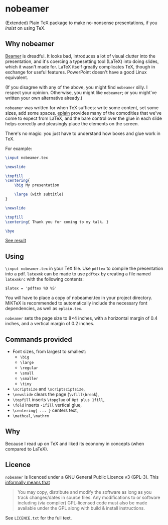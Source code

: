 # nobeamer

(Extended) Plain TeX package to make no-nonsense presentations, if you *insist* on using TeX.

## Why nobeamer

[Beamer][beamer] is dreadful. It looks bad, introduces a lot of visual clutter into the presentation, and it's coercing a typesetting tool (LaTeX) into doing slides, which it wasn't made for. LaTeX itself greatly complicates TeX, though in exchange for useful features. PowerPoint doesn't have a good Linux equivalent.

(If you disagree with any of the above, you might find `nobeamer` silly. I respect your opinion. Otherwise, you might like `nobeamer`; or you might've written your own alternative already.)

`nobeamer` was written for when TeX suffices: write some content, set some sizes, add some spaces. [eplain][eplain] provides many of the comodities that we've come to expect from LaTeX, and the bare control over the glue in each slide helps correctly and pleasingly place the elements on the screen.

There's no magic: you just have to understand how boxes and glue work in TeX.

For example:

```tex
\input nobeamer.tex

\newslide

\topfill
\centering{
    \big My presentation

    \large (with subtitle)
}

\newslide

\topfill
\centering{ Thank you for coming to my talk. }

\bye
```

[See result](example.pdf)

## Using

`\input nobeamer.tex` in your TeX file. Use `pdftex` to compile the presentation into a pdf. `latexmk` can be made to use `pdftex` by creating a file named `latexmkrc` with the following contents:

```
$latex = 'pdftex %O %S'
```

You will have to place a copy of nobeamer.tex in your project directory. MiKTeX is recommended to automatically include the necessary font dependencies, as well as `eplain.tex`.

`nobeamer` sets the page size to 8×4 inches, with a horizontal margin of 0.4 inches, and a vertical margin of 0.2 inches.

## Commands provided

* Font sizes, from largest to smallest:
    + `\big`
    + `\large`
    + `\regular`
    + `\small`
    + `\smaller`
    + `\tiny`
* `\scriptsize` and `\scriptsciptsize`,
* `\newslide` clears the page (`\vfill\break`),
* `\topfill` inserts `\topglue` of `0pt plus 1fill`,
* `\fold` inserts `-1fill` vertical glue,
* `\centering{ ... }` centers text,
* `\mathcal`, `\mathrm`

## Why

Because I read up on TeX and liked its economy in concepts (when compared to LaTeX).

## Licence

`nobeamer` is licenced under a GNU General Public Licence v3 (GPL-3). This [informally means that][tldrlegal]

> You may copy, distribute and modify the software as long as you track changes/dates in source files. Any modifications to or software including (via compiler) GPL-licensed code must also be made available under the GPL along with build & install instructions.

See `LICENCE.txt` for the full text.

[beamer]: https://ctan.org/pkg/beamer?lang=en
[eplain]: https://tug.org/eplain/doc/eplain.pdf
[tldrlegal]: https://tldrlegal.com/license/gnu-general-public-license-v3-(gpl-3)
